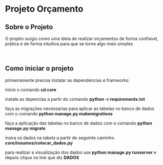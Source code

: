 # Projeto Orçamento
 
<h2>Sobre o Projeto</h2>
<p>O projeto surgiu como uma ideia de realizar orçamentos de forma confiavel, prática e de forma intuitiva para que se torne algo mais simples</p><br>

<h2>Como iniciar o projeto</h2>
<p>primeiramente precisa instalar as dependencias e framworks: </p>
<p>inicie o comando <strong>cd core</strong></p>
<p>instale as depencias a partir do comando <strong>python -r requirements.txt</strong></p>
<p>faça as migrações necessarias para aplicar as tabelas no banco de dados com o comando <strong>python manage.py makemigrations</strong></p>
<p>faça a aplicação das tabelas no banco de dados com o comando <strong>python manage.py migrate</strong></p>
<p>insira os dados na tabela a partir do seguinte caminho <strong>core/insumos/colocar_dados.py</strong></p>
<p>para realizar a visualização dos dados use <strong>python manage.py runserver</strong> e depois clique no link que diz <strong>DADOS</strong></p>
